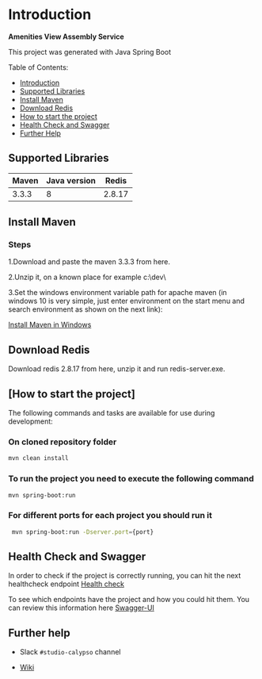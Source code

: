 # Introduction

**Amenities View Assembly Service**

This project was generated with Java Spring Boot

Table of Contents:

- [Introduction](#introduction)
- [Supported Libraries](#supported-libraries)
- [Install Maven](#install-maven)
- [Download Redis](#download-redis)
- [How to start the project](#how-to-start-the-project)
- [Health Check and Swagger](#health-check-and-swagger)
- [Further Help](#further-help)

## Supported Libraries

|   Maven  |  Java version  | Redis |
|----------|--------|--------|
| 3.3.3   | 8 | 2.8.17 |


## Install Maven

### Steps

1.Download and paste the maven 3.3.3 from here.

2.Unzip it, on a known place for example c:\dev\

3.Set the windows environment variable path for apache maven (in windows 10 is very 
simple, just enter environment on the start menu and search environment as shown on the next link):

[Install Maven in Windows](https://docs.google.com/document/d/1wCpLwV6_6ypIVP0is2JclZqHuhpqJZRbbtm4EEeW5WE/)

## Download Redis

Download redis 2.8.17 from here, unzip it and run redis-server.exe.

## [How to start the project]

The following commands and tasks are available for use during development:

### On cloned repository folder

```bash
mvn clean install
```

### To run the project you need to execute the following command

```bash 
mvn spring-boot:run
```

### For different ports for each project you should run it
```bash 
 mvn spring-boot:run -Dserver.port={port}
```

## Health Check and Swagger

In order to check if the project is correctly running, you can hit the next healthcheck endpoint
[Health check](http://localhost:8090/dcl-amenities-vas/healthcheck)

To see which endpoints have the project and how you could hit them. You can review this information here
[Swagger-UI](http://localhost:8090/dcl-amenities-vas/swagger-ui.html#/)

## Further help

- Slack `#studio-calypso` channel

- [Wiki](https://wiki.wdpro.wdig.com/pages/viewpage.action?pageId=137112339)



